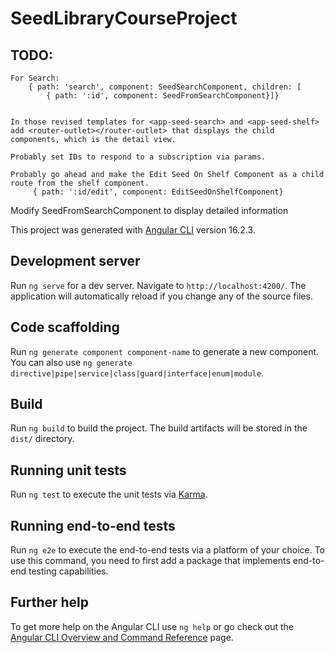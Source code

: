 # SeedLibraryCourseProject

## TODO:

    For Search:
    	{ path: 'search', component: SeedSearchComponent, children: [
    		{ path: ':id', component: SeedFromSearchComponent}]}


    In those revised templates for <app-seed-search> and <app-seed-shelf> add <router-outlet></router-outlet> that displays the child 		components, which is the detail view.

    Probably set IDs to respond to a subscription via params.

    Probably go ahead and make the Edit Seed On Shelf Component as a child route from the shelf component.
    	 { path: ':id/edit', component: EditSeedOnShelfComponent}

Modify SeedFromSearchComponent to display detailed information

This project was generated with [Angular CLI](https://github.com/angular/angular-cli) version 16.2.3.

## Development server

Run `ng serve` for a dev server. Navigate to `http://localhost:4200/`. The application will automatically reload if you change any of the source files.

## Code scaffolding

Run `ng generate component component-name` to generate a new component. You can also use `ng generate directive|pipe|service|class|guard|interface|enum|module`.

## Build

Run `ng build` to build the project. The build artifacts will be stored in the `dist/` directory.

## Running unit tests

Run `ng test` to execute the unit tests via [Karma](https://karma-runner.github.io).

## Running end-to-end tests

Run `ng e2e` to execute the end-to-end tests via a platform of your choice. To use this command, you need to first add a package that implements end-to-end testing capabilities.

## Further help

To get more help on the Angular CLI use `ng help` or go check out the [Angular CLI Overview and Command Reference](https://angular.io/cli) page.
